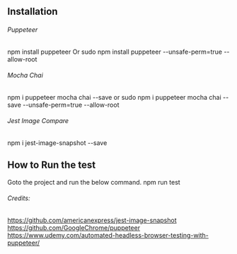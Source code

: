 ## Installation

###### Puppeteer

npm install puppeteer
Or
sudo npm install puppeteer --unsafe-perm=true --allow-root

###### Mocha Chai

npm i puppeteer mocha chai --save
or
sudo npm i puppeteer mocha chai --save --unsafe-perm=true --allow-root

###### Jest Image Compare 

npm i jest-image-snapshot --save

## How to Run the test

Goto the project and run the below command.
npm run test



###### Credits:
https://github.com/americanexpress/jest-image-snapshot <br/>
https://github.com/GoogleChrome/puppeteer <br/>
https://www.udemy.com/automated-headless-browser-testing-with-puppeteer/ <br/>

